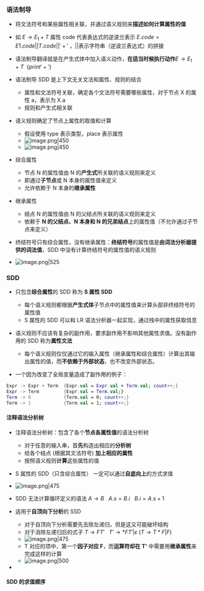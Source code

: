 ### 语法制导
- 将文法符号和某些属性相关联，并通过语义规则来**描述如何计算属性的值**
- 如 $E\to E_{1}+T$ 属性 code 代表表达式的逆波兰表示 $E.code = E1.code || T.code || '+'$ ，||表示字符串（逆波兰表达式）的拼接
- 语法制导翻译就是在产生式体中加入语义动作，**在适当时候执行动作**$E\to E_{1}+T \ \ \{print'+'\}$

- 语法制导 SDD 是上下文无关文法和属性、规则的结合
	- 属性和文法符号关联，确定各个文法符号需要哪些属性，对于节点 X 的属性 a，表示为 X.a
	- 规则和产生式相关联

- 语义规则确定了节点上属性的取值和计算
	- 假设使用 type 表示类型，place 表示属性
	- ![image.png|450](https://thdlrt.oss-cn-beijing.aliyuncs.com/20240327103329.png)
	- ![image.png|450](https://thdlrt.oss-cn-beijing.aliyuncs.com/20240327103342.png)

- 综合属性
	- 节点 N 的属性值由 N 的**产生式**所关联的语义规则来定义
	- 即通过**子节点**或 N 本身的属性值来定义
	- 允许依赖于 N 本身的**继承属性**
- 继承属性
	- 结点 N 的属性值由 N 的父结点所关联的语义规则来定义
	- 依赖于 **N 的父结点、N 本身和 N 的兄弟结点**上的属性值（不允许通过子节点来定义）
- 终结符号只有综合属性，没有继承属性：**终结符号**的属性值是**由词法分析器提供的词法值**，SDD 中没有计算终结符号的属性值的语义规则
- ![image.png|525](https://thdlrt.oss-cn-beijing.aliyuncs.com/20240327104217.png)

### SDD
- 只包含**综合属性**的 SDD 称为 **S 属性 SDD**
	- 每个语义规则都根据**产生式体**子节点中的属性值来计算头部非终结符号的属性值
	- S 属性的 SDD 可以和 LR 语法分析器一起实现，通过栈中的属性获取信息

- 语义规则不应该有复杂的副作用，要求副作用不影响其他属性求值。没有副作用的 SDD 称为**属性文法**
	- 每个语义规则仅仅通过它的输入属性（继承属性和综合属性）计算出其输出属性的值，而**不依赖于外部状态**，也不改变外部状态。
- 一个因为改变了全局变量造成了副作用的例子：
```kotlin
Expr -> Expr + Term  {Expr.val = Expr.val + Term.val; count++;}
Expr -> Term         {Expr.val = Term.val;}
Term -> 0            {Term.val = 0; count++;}
Term -> 1            {Term.val = 1; count++;}
```

#### 注释语法分析树
- 注释语法分析树：包含了各个**节点各属性值**的语法分析树
	- 对于任意的输入串，首**先**构造出相应的**分析树** 
	- 给各个结点 (根据其文法符号) **加上相应的属性** 
	- 按照语义规则**计算**这些属性的值
- S 属性的 SDD（只含综合属性） 一定可以通过**自底向上**的方式求值
- ![image.png|475](https://thdlrt.oss-cn-beijing.aliyuncs.com/20240327105312.png)

- SDD 无法计算循环定义的语法 $A\to B \ \ \ A.s=B.i \ \ \ B.i=A.s+1$

- 适用于**自顶向下分析**的 SSD
	- 对于自顶向下分析需要先去除左递归，但是这又可能破坏结构
	- 对于消除左递归后的式子 $T\to FT' \ \ \ T'\to*FT'|\varepsilon$ ($T\to T*F|F$)
	- ![image.png|475](https://thdlrt.oss-cn-beijing.aliyuncs.com/20240402112803.png)
	- T 对应的项中，第一个**因子对应 F**，而**运算符却在 T'** 中需要用**继承属性**来完成这样的计算
	- ![image.png|500](https://thdlrt.oss-cn-beijing.aliyuncs.com/20240402113050.png)

- 
#### SDD 的求值顺序